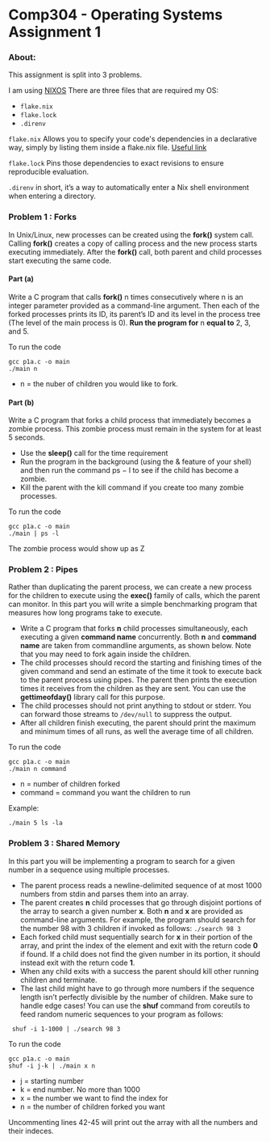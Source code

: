 # Comp304 - Operating Systems Assignment 1

### About: 
This assignment is split into 3 problems.

I am using [NIXOS](https://en.wikipedia.org/wiki/NixOS)
There are three files that are required my OS:
- `flake.nix`
- `flake.lock`
- `.direnv`

`flake.nix` Allows you to specify your code's dependencies in a declarative way, simply by listing them inside a flake.nix file. [Useful link](https://www.tweag.io/blog/2020-05-25-flakes/)

`flake.lock` Pins those dependencies to exact revisions to ensure reproducible evaluation.

`.direnv` in short, it’s a way to automatically enter a Nix shell environment when entering a directory.

### Problem 1 :  Forks
In Unix/Linux, new processes can be created using the **fork()** system call. Calling **fork()** creates a copy of calling process and the new process starts executing immediately. After the **fork()** call, both parent and child processes start executing the same code.

#### Part (a)
Write a C program that calls **fork()** n times consecutively where n is an integer parameter
provided as a command-line argument. Then each of the forked processes prints its ID, its
parent’s ID and its level in the process tree (The level of the main process is 0). **Run the
program for** n **equal to** 2, 3, and 5.

To run the code
```
gcc p1a.c -o main
./main n
```
- n = the nuber of children you would like to fork.

#### Part (b)
Write a C program that forks a child process that immediately becomes a zombie process.
This zombie process must remain in the system for at least 5 seconds.
- Use the **sleep()** call for the time requirement
- Run the program in the background (using the & feature of your shell) and then run
the command ps − l to see if the child has become a zombie.
- Kill the parent with the kill command if you create too many zombie processes.

To run the code
```
gcc p1a.c -o main
./main | ps -l
```
The zombie process would show up as Z

### Problem 2 :  Pipes
Rather than duplicating the parent process, we can create a new process for the children to
execute using the **exec()** family of calls, which the parent can monitor. In this part you will
write a simple benchmarking program that measures how long programs take to execute.
- Write a C program that forks **n** child processes simultaneously, each executing a given
**command name** concurrently. Both **n** and **command name** are taken from commandline arguments, as shown below. Note that you may need to fork again inside the
children.
- The child processes should record the starting and finishing times of the given command
and send an estimate of the time it took to execute back to the parent process using
pipes. The parent then prints the execution times it receives from the children as they
are sent. You can use the **gettimeofday()** library call for this purpose.
- The child processes should not print anything to stdout or stderr. You can forward
those streams to `/dev/null` to suppress the output.
- After all children finish executing, the parent should print the maximum and minimum
times of all runs, as well the average time of all children.

To run the code
```
gcc p1a.c -o main
./main n command
```
- n = number of children forked
- command = command you want the children to run

Example:
```
./main 5 ls -la
```

### Problem 3 :  Shared Memory

In this part you will be implementing a program to search for a given number in a sequence
using multiple processes.
- The parent process reads a newline-delimited sequence of at most 1000 numbers from
stdin and parses them into an array.
- The parent creates **n** child processes that go through disjoint portions of the array to
search a given number **x**. Both **n** and **x** are provided as command-line arguments. For
example, the program should search for the number 98 with 3 children if invoked as
follows: `./search 98 3`
- Each forked child must sequentially search for **x** in their portion of the array, and print
the index of the element and exit with the return code **0** if found. If a child does not
find the given number in its portion, it should instead exit with the return code **1**.
- When any child exits with a success the parent should kill other running children and
terminate.
- The last child might have to go through more numbers if the sequence length isn’t
perfectly divisible by the number of children. Make sure to handle edge cases!
You can use the **shuf** command from coreutils to feed random numeric sequences to your
program as follows:
```
 shuf -i 1-1000 | ./search 98 3
```
To run the code
```
gcc p1a.c -o main
shuf -i j-k | ./main x n
```
- j = starting number
- k = end number. No more than 1000
- x = the number we want to find the index for
- n = the number of children forked you want

Uncommenting lines 42-45 will print out the array with all the numbers and their indeces.
